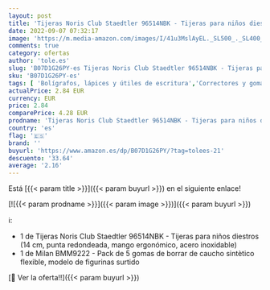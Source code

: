 ```yaml
---
layout: post
title: 'Tijeras Noris Club Staedtler 96514NBK - Tijeras para niños diestros + Milan BMM9222 - Pack de 5 gomas de borrar  modelo de figurinas surtido'
date: 2022-09-07 07:32:17
image: 'https://m.media-amazon.com/images/I/41u3MslAyEL._SL500_._SL400_.jpg'
comments: true
category: ofertas
author: 'tole.es'
slug: 'B07D1G26PY-es Tijeras Noris Club Staedtler 96514NBK - Tijeras para niños...'
sku: 'B07D1G26PY-es'
tags: [ 'Bolígrafos, lápices y útiles de escritura','Correctores y gomas de borrar','Gomas de borrar','Oficina y papelería','borrar','de','gomas','tijeras','🇪🇸', ]
actualPrice: 2.84 EUR
currency: EUR
price: 2.84
comparePrice: 4.28 EUR
prodname: 'Tijeras Noris Club Staedtler 96514NBK - Tijeras para niños diestros + Milan BMM9222 - Pack de 5 gomas de borrar  modelo de figurinas surtido'
country: 'es'
flag: '🇪🇸'
brand: ''
buyurl: 'https://www.amazon.es/dp/B07D1G26PY/?tag=tolees-21'
descuento: '33.64'
average: '2.16'
---
```


Está [{{< param title >}}]({{< param buyurl >}}) en el siguiente enlace!

[![{{< param prodname >}}]({{< param image >}})]({{< param buyurl >}})

ℹ️:

- 1 de Tijeras Noris Club Staedtler 96514NBK - Tijeras para niños diestros (14 cm, punta redondeada, mango ergonómico, acero inoxidable)
- 1 de Milan BMM9222 - Pack de 5 gomas de borrar de caucho sintètico flexible, modelo de figurinas surtido

[🛒 Ver la oferta!!]({{< param buyurl >}})
